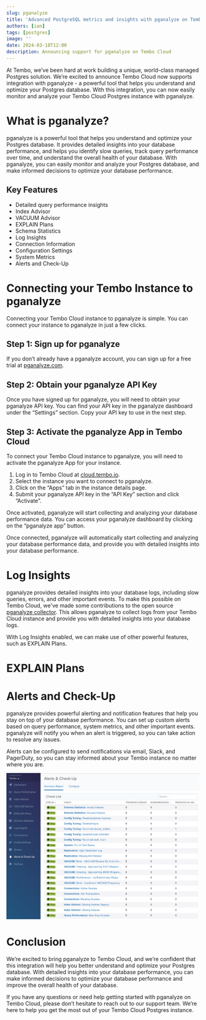 ```yaml
---
slug: pganalyze
title: 'Advanced PostgreSQL metrics and insights with pganalyze on Tembo Cloud'
authors: [ian]
tags: [postgres]
image: ''
date: 2024-03-18T12:00
description: Announcing support for pganalyze on Tembo Cloud
---
```


At Tembo, we’ve been hard at work building a unique, world-class managed Postgres solution.
We’re excited to announce Tembo Cloud now supports integration with pganalyze - a powerful tool that helps
you understand and optimize your Postgres database. With this integration, you can now easily monitor and analyze your
Tembo Cloud Postgres instance with pganalyze.

# What is pganalyze?
pganalyze is a powerful tool that helps you understand and optimize your Postgres database. It provides detailed insights
into your database performance, and helps you identify slow queries, track query performance over time, and understand
the overall health of your database. With pganalyze, you can easily monitor and analyze your Postgres database, and make
informed decisions to optimize your database performance.

## Key Features
- Detailed query performance insights
- Index Advisor
- VACUUM Advisor
- EXPLAIN Plans
- Schema Statistics
- Log Insights
- Connection Information
- Configuration Settings
- System Metrics
- Alerts and Check-Up

# Connecting your Tembo Instance to pganalyze
Connecting your Tembo Cloud instance to pganalyze is simple. You can connect your instance to pganalyze in just a few clicks.

[//]: # (TODO: Add screenshots for each step)

## Step 1: Sign up for pganalyze
If you don’t already have a pganalyze account, you can sign up for a free trial at [pganalyze.com](https://pganalyze.com/).

## Step 2: Obtain your pganalyze API Key
Once you have signed up for pganalyze, you will need to obtain your pganalyze API key. You can find your API key in the
pganalyze dashboard under the “Settings” section. Copy your API key to use in the next step.

## Step 3: Activate the pganalyze App in Tembo Cloud
To connect your Tembo Cloud instance to pganalyze, you will need to activate the pganalyze App for your instance.

1. Log in to Tembo Cloud at [cloud.tembo.io](https://cloud.tembo.io/).
2. Select the instance you want to connect to pganalyze.
3. Click on the “Apps” tab in the instance details page.
4. Submit your pganalyze API key in the “API Key” section and click “Activate”.

Once activated, pganalyze will start collecting and analyzing your database performance data. You can access your pganalyze
dashboard by clicking on the “pganalyze app” button.

Once connected, pganalyze will automatically start collecting and analyzing your database performance data, and provide you
with detailed insights into your database performance.

# Log Insights
pganalyze provides detailed insights into your database logs, including slow queries, errors, and other important events.
To make this possible on Tembo Cloud, we've made some contributions to the open source [pganalyze collector](https://github.com/pganalyze/collector/).
This allows pganalyze to collect logs from your Tembo Cloud instance and provide you with detailed insights into your database logs.

With Log Insights enabled, we can make use of other powerful features, such as EXPLAIN Plans.

[//]: # (TODO: Add a screenshot of the pganalyze dashboard showing log insights)

# EXPLAIN Plans

[//]: # (TODO: Add a screenshot of the pganalyze dashboard showing EXPLAIN Plans)

# Alerts and Check-Up
pganalyze provides powerful alerting and notification features that help you stay on top of your database performance.
You can set up custom alerts based on query performance, system metrics, and other important events. pganalyze will
notify you when an alert is triggered, so you can take action to resolve any issues.

Alerts can be configured to send notifications via email, Slack, and PagerDuty, so you can stay informed about your Tembo
instance no matter where you are.

![alerts-and-check-up.png](alerts-and-check-up.png)

# Conclusion
We’re excited to bring pganalyze to Tembo Cloud, and we’re confident that this integration will help you better understand
and optimize your Postgres database. With detailed insights into your database performance, you can make informed decisions
to optimize your database performance and improve the overall health of your database.

If you have any questions or need help getting started with pganalyze on Tembo Cloud, please don’t hesitate to reach out to
our support team. We’re here to help you get the most out of your Tembo Cloud Postgres instance.
